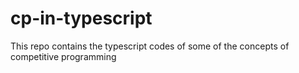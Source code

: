 # cp-in-typescript
This repo contains the typescript codes of some of the concepts of competitive programming
